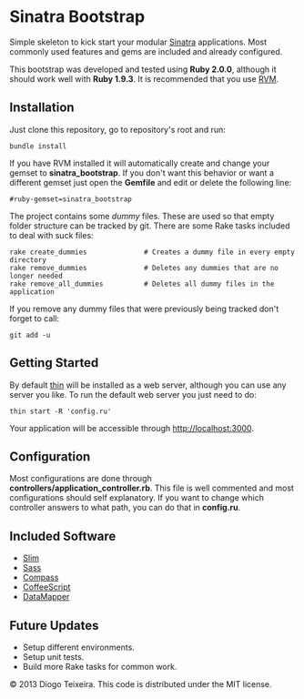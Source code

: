 Sinatra Bootstrap
================

Simple skeleton to kick start your modular [Sinatra](http://www.sinatrarb.com/) applications.
Most commonly used features and gems are included and already configured.

This bootstrap was developed and tested using __Ruby 2.0.0__, although it should work well with __Ruby 1.9.3__.
It is recommended that you use [RVM](https://rvm.io/).

## Installation

Just clone this repository, go to repository's root and run:

```
bundle install
```
If you have RVM installed it will automatically create and change your gemset to __sinatra_bootstrap__.
If you don't want this behavior or want a different gemset just open the __Gemfile__ and edit or delete
the following line:

```
#ruby-gemset=sinatra_bootstrap
```

The project contains some _dummy_ files. These are used so that empty folder structure can be tracked
by git. There are some Rake tasks included to deal with suck files:

```
rake create_dummies              # Creates a dummy file in every empty directory
rake remove_dummies              # Deletes any dummies that are no longer needed
rake remove_all_dummies          # Deletes all dummy files in the application
```
If you remove any dummy files that were previously being tracked don't forget to call:

```
git add -u
```

## Getting Started

By default [thin](http://code.macournoyer.com/thin/) will be installed as a web server, although you
can use any server you like. To run the default web server you just need to do:

```
thin start -R 'config.ru'
```

Your application will be accessible through [http://localhost:3000](http://localhost:3000). 

## Configuration

Most configurations are done through __controllers/application_controller.rb__. This file is well
commented and most configurations should self explanatory.
If you want to change which controller answers to what path, you can do that in __config.ru__.

## Included Software

- [Slim](http://slim-lang.com/)
- [Sass](http://sass-lang.com/)
- [Compass](http://compass-style.org/)
- [CoffeeScript](http://coffeescript.org/)
- [DataMapper](http://datamapper.org/)

## Future Updates

- Setup different environments.
- Setup unit tests.
- Build more Rake tasks for common work.

© 2013 Diogo Teixeira. This code is distributed under the MIT license.
